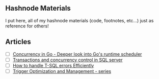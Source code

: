 ## Hashnode Materials
I put here, all of my hashnode materials (code, footnotes, etc...) just as reference for others!


## Articles

- [ ] <a href="https://meska54.hashnode.dev/concurrency-in-go-a-deeper-look-into-gos-runtime-scheduler">Concurrency in Go - Deeper look into Go's runtime scheduler</a>
- [ ] <a href="https://meska54.hashnode.dev/transactions-concurrency-control-theory-and-practice">Transactions and concurrency control in SQL server</a>
- [ ] <a href="https://meska54.hashnode.dev/how-to-handle-t-sql-errors-efficiently">How to handle T-SQL errors Efficiently </a>
- [ ] <a href="https://meska54.hashnode.dev/trigger-management-and-optimization-part-1">Trigger Optimization and Management - series </a>
